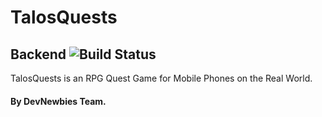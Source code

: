 # TalosQuests

## Backend ![Build Status](https://api.travis-ci.org/DevNewbies/TalosQuests.svg?branch=master)

TalosQuests is an RPG Quest Game for Mobile Phones on the Real World.

#### By DevNewbies Team.
